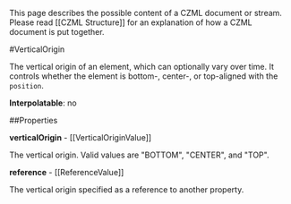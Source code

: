 This page describes the possible content of a CZML document or stream.  Please read [[CZML Structure]] for an explanation of how a CZML document is put together.

#VerticalOrigin

The vertical origin of an element, which can optionally vary over time.  It controls whether the element is bottom-, center-, or top-aligned with the `position`.

**Interpolatable**: no

##Properties

**verticalOrigin** - [[VerticalOriginValue]]

The vertical origin.  Valid values are "BOTTOM", "CENTER", and "TOP".


**reference** - [[ReferenceValue]]

The vertical origin specified as a reference to another property.


